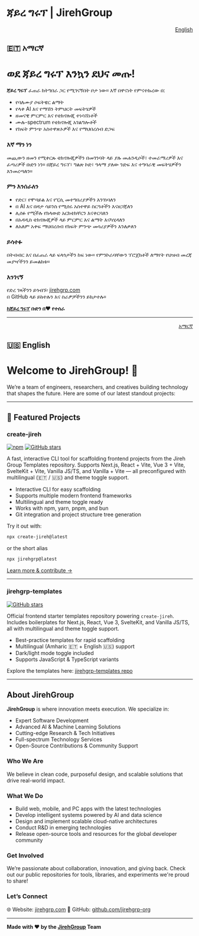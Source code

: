 # ጃይረ ግሩፕ | JirehGroup

<p align="right">
  <a href="#english">English</a>
</p>

## <a id="አማርኛ"></a>🇪🇹 አማርኛ

# ወደ ጃይረ ግሩፕ እንኳን ደህና መጡ!

**ጃይረ ግሩፕ** ፈጠራ ከትግበራ ጋር የሚገናኝበት ቦታ ነው። እኛ በዋናነት የምናተኩረው በ:

- የባለሙያ ሶፍትዌር ልማት  
- የላቀ AI እና የማሽን ትምህርት መፍትሄዎች  
- ዘመናዊ ምርምር እና የቴክኖሎጂ ተነሳሽነቶች  
- ሙሉ-spectrum የቴክኖሎጂ አገልግሎቶች  
- የክፍት ምንጭ አስተዋጽኦዎች እና የማህበረሰብ ድጋፍ  

### እኛ ማን ነን  
መጪውን ዘመን የሚቀርጹ ቴክኖሎጂዎችን በመገንባት ላይ ያሉ መሐንዲሶች፣ ተመራማሪዎች እና ፈጣሪዎች ቡድን ነን። በጃይረ ግሩፕ፣ ግልጽ ኮድ፣ ዓላማ ያለው ንድፍ እና ተግባራዊ መፍትሄዎችን እንመረጣለን።

### ምን እንሰራለን  
- የድር፣ የሞባይል እና የፒሲ መተግበሪያዎችን እንገነባለን  
- በ AI እና በዳታ ሳይንስ የሚሰሩ አስተዋይ ስርዓቶችን እናዘጋጃለን  
- ሊሰፉ የሚችሉ የክላውድ አርክቴክቸርን እናቀርባለን  
- በአዳዲስ ቴክኖሎጂዎች ላይ ምርምር እና ልማት እናካሂዳለን  
- ለአለም አቀፍ ማህበረሰብ የክፍት ምንጭ መሳሪያዎችን እንለቃለን

### ይሳተፉ  
በትብብር እና በፈጠራ ላይ ፍላጎታችን ከፍ ነው። የምንኮራባቸውን ፕሮጀክቶች ለማየት የህዝብ መረጃ መያዣችንን ይመልከቱ።

### እንገናኝ  
የድረ ገጻችንን ይጎብኙ፡ [jirehgrp.com](https://jirehgrp.com)  
በ GitHub ላይ ይከተሉን እና ስራዎቻችንን ይከታተሉ።

**[ከጃይረ ግሩፕ](https://jirehgrp.com) ቡድን በ❤️ የተሰራ**

---

<p align="right">
  <a href="#አማርኛ">አማርኛ</a>
</p>

## <a id="english"></a>🇺🇸 English

# Welcome to JirehGroup! 🚀

We’re a team of engineers, researchers, and creatives building technology that shapes the future. Here are some of our latest standout projects:

---

## 🌟 Featured Projects

### create-jireh  
[![npm](https://img.shields.io/npm/v/create-jireh?style=flat-square)](https://www.npmjs.com/package/create-jireh) [![GitHub stars](https://img.shields.io/github/stars/jirehgrp-org/create-jireh?style=flat-square)](https://github.com/jirehgrp-org/create-jireh/stargazers)

A fast, interactive CLI tool for scaffolding frontend projects from the Jireh Group Templates repository. Supports Next.js, React + Vite, Vue 3 + Vite, SvelteKit + Vite, Vanilla JS/TS, and Vanilla + Vite — all preconfigured with multilingual (🇪🇹 / 🇺🇸) and theme toggle support.

- Interactive CLI for easy scaffolding  
- Supports multiple modern frontend frameworks  
- Multilingual and theme toggle ready  
- Works with npm, yarn, pnpm, and bun  
- Git integration and project structure tree generation

Try it out with:

```bash
npx create-jireh@latest
````

or the short alias

```bash
npx jirehgrp@latest
```

[Learn more & contribute →](https://github.com/jirehgrp-org/create-jireh)

---

### jirehgrp-templates

[![GitHub stars](https://img.shields.io/github/stars/jirehgrp-org/jirehgrp-templates?style=flat-square)](https://github.com/jirehgrp-org/jirehgrp-templates/stargazers)

Official frontend starter templates repository powering `create-jireh`. Includes boilerplates for Next.js, React, Vue 3, SvelteKit, and Vanilla JS/TS, all with multilingual and theme toggle support.

* Best-practice templates for rapid scaffolding
* Multilingual (Amharic 🇪🇹 + English 🇺🇸) support
* Dark/light mode toggle included
* Supports JavaScript & TypeScript variants

Explore the templates here: [jirehgrp-templates repo](https://github.com/jirehgrp-org/jirehgrp-templates)

---

## About JirehGroup

**JirehGroup** is where innovation meets execution. We specialize in:

* Expert Software Development
* Advanced AI & Machine Learning Solutions
* Cutting-edge Research & Tech Initiatives
* Full-spectrum Technology Services
* Open-Source Contributions & Community Support

### Who We Are

We believe in clean code, purposeful design, and scalable solutions that drive real-world impact.

### What We Do

* Build web, mobile, and PC apps with the latest technologies
* Develop intelligent systems powered by AI and data science
* Design and implement scalable cloud-native architectures
* Conduct R\&D in emerging technologies
* Release open-source tools and resources for the global developer community

### Get Involved

We’re passionate about collaboration, innovation, and giving back. Check out our public repositories for tools, libraries, and experiments we're proud to share!

### Let’s Connect

🌐 Website: [jirehgrp.com](https://jirehgrp.com)
🐙 GitHub: [github.com/jirehgrp-org](https://github.com/jirehgrp-org)

---

**Made with ❤️ by the [JirehGroup](https://jirehgrp.com) Team**
